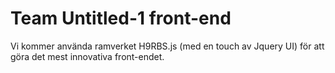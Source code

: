 # Team Untitled-1 front-end

Vi kommer använda ramverket H9RBS.js (med en touch av Jquery UI) för att göra det mest innovativa front-endet.


